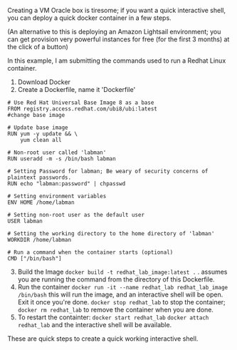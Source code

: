 Creating a VM Oracle box is tiresome; if you want a quick interactive shell, you can deploy a quick docker container in a few steps.

(An alternative to this is deploying an Amazon Lightsail environment; you can get provision very powerful instances for free (for the first 3 months) at the click of a button)

In this example, I am submitting the commands used to run a Redhat Linux container.

1. Download Docker
2. Create a Dockerfile, name it 'Dockerfile'

```
# Use Red Hat Universal Base Image 8 as a base
FROM registry.access.redhat.com/ubi8/ubi:latest
#change base image

# Update base image
RUN yum -y update && \
    yum clean all

# Non-root user called 'labman'
RUN useradd -m -s /bin/bash labman

# Setting Password for labman; Be weary of security concerns of plaintext passwords.
RUN echo "labman:password" | chpasswd 

# Setting environment variables
ENV HOME /home/labman

# Setting non-root user as the default user
USER labman

# Setting the working directory to the home directory of 'labman'
WORKDIR /home/labman

# Run a command when the container starts (optional)
CMD ["/bin/bash"]
```
3. Build the Image
   `docker build -t redhat_lab_image:latest .` . assumes you are running the command from the directory of this Dockerfile.
4. Run the container
 `docker run -it --name redhat_lab redhat_lab_image /bin/bash` this will run the image, and an interactive shell will be open. Exit it once you're done.
 `docker stop redhat_lab` to stop the container; `docker rm redhat_lab` to remove the container when you are done.
5. To restart the containter:
  `docker start redhat_lab`
  `docker attach redhat_lab` and the interactive shell will be available.

These are quick steps to create a quick working interactive shell.




   
